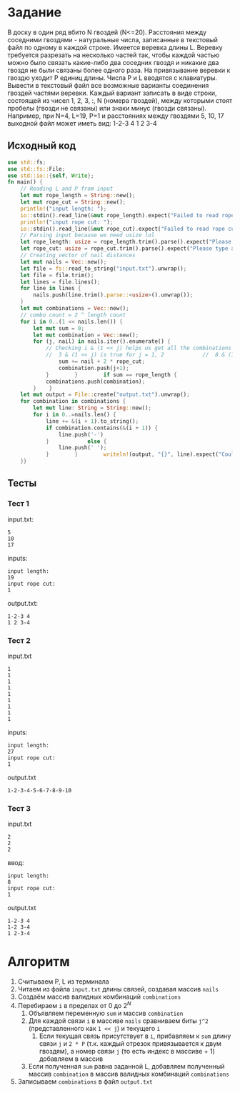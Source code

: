# Задание
В доску в один ряд вбито N гвоздей (N<=20). Расстояния между соседними гвоздями - натуральные числа, записанные в текстовый файл по одному в каждой строке.
Имеется веревка длины L. Веревку требуется разрезать на несколько частей так, чтобы каждой частью можно было связать какие-либо два соседних гвоздя и никакие два гвоздя не были связаны более одного раза. На привязывание веревки к гвоздю уходит Р единиц длины.
Числа P и L вводятся с клавиатуры. Вывести в текстовый файл все возможные варианты соединения гвоздей частями веревки. Каждый вариант записать в виде строки, состоящей из чисел 1, 2, 3, :, N (номера гвоздей), между которыми стоят пробелы (гвозди не связаны) или знаки минус (гвозди связаны).
Например, при N=4, L=19, P=1 и расстояниях между гвоздями 5, 10, 17 выходной файл может иметь вид:
1-2-3 4
1 2 3-4
## Исходный код
```rust
use std::fs;  
use std::fs::File;  
use std::io::{self, Write};  
fn main() {  
    // Reading L and P from input  
    let mut rope_length = String::new();  
    let mut rope_cut = String::new();  
    println!("input length: ");  
    io::stdin().read_line(&mut rope_length).expect("Failed to read rope length");  
    println!("input rope cut: ");  
    io::stdin().read_line(&mut rope_cut).expect("Failed to read rope cut");  
    // Parsing input because we need usize lol  
    let rope_length: usize = rope_length.trim().parse().expect("Please type a number!");  
    let rope_cut: usize = rope_cut.trim().parse().expect("Please type a number!");  
    // Creating vector of nail distances  
    let mut nails = Vec::new();  
    let file = fs::read_to_string("input.txt").unwrap();  
    let file = file.trim();  
    let lines = file.lines();  
    for line in lines {  
        nails.push(line.trim().parse::<usize>().unwrap());  
    }  
    let mut combinations = Vec::new();  
    // combo count = 2 ^ length count  
    for i in 0..(1 << nails.len()) {  
        let mut sum = 0;  
        let mut combination = Vec::new();  
        for (j, nail) in nails.iter().enumerate() {  
            // Checking i & (1 << j) helps us get all the combinations  
            //  3 & (1 << j) is true for j = 1, 2            //  8 & (1 << j) is true for j = 8            // 15 & (1 << j) is true for j = 1, 2, 4, 8            if i & (1 << j) != 0 {  
                sum += nail + 2 * rope_cut;  
                combination.push(j+1);  
            }        }        if sum == rope_length {  
            combinations.push(combination);  
        }    }  
    let mut output = File::create("output.txt").unwrap();  
    for combination in combinations {  
        let mut line: String = String::new();  
        for i in 0..=nails.len() {  
            line += &(i + 1).to_string();  
            if combination.contains(&(i + 1)) {  
                line.push('-')  
            }            else {  
                line.push(' ');  
            }        }        writeln!(output, "{}", line).expect("Could not write to file");  
    }}
```
## Тесты
### Тест 1
input.txt:
```
5  
10  
17
```
inputs:
```
input length: 
19
input rope cut: 
1
```
output.txt:
```
1-2-3 4   
1 2 3-4
```
### Тест 2
input.txt
```
1  
1  
1  
1  
1  
1  
1  
1  
1
```
inputs:
```
input length: 
27
input rope cut: 
1
```
output.txt
```
1-2-3-4-5-6-7-8-9-10
```
### Тест 3
input.txt
```
2  
2  
2
```
ввод:
```
input length: 
8
input rope cut: 
1
```
output.txt
```
1-2-3 4   
1-2 3-4   
1 2-3-4
```
# Алгоритм
1. Считываем P, L из терминала
2. Читаем из файла `input.txt` длины связей, создавая массив `nails`
3. Создаём массив валидных комбинаций `combinations`
4. Перебираем `i` в пределах от 0 до $2^{N}$
	1. Объявляем переменную `sum` и массив `combination`
	2. Для каждой связи `i` в массиве `nails` сравниваем биты `j^2` (представленного как `1 << j`) и текущего `i`
		1. Если текущая связь присутствует в `i`, прибавляем к `sum` длину связи `j` и `2 * P` (т.к. каждый отрезок привязывается к двум гвоздям), а номер связи `j` (то есть индекс в массиве + 1) добавляем в массив
	3. Если полученная `sum` равна заданной L, добавляем полученный массив `combination` в массив валидных комбинаций `combinations`
5. Записываем `combinations` в файл `output.txt`
